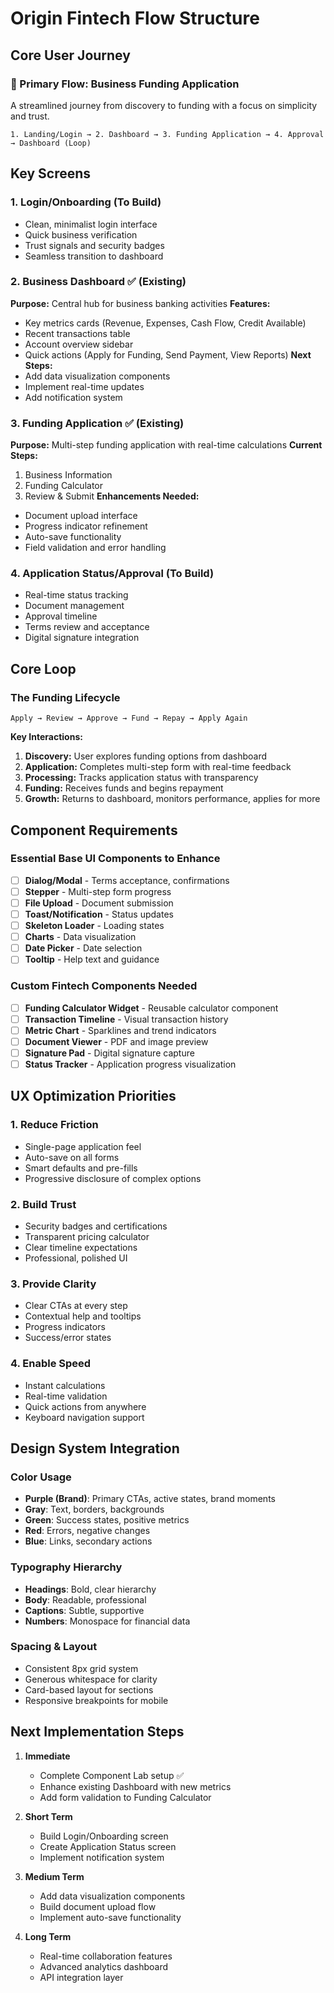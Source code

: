 # Origin Fintech Flow Structure

## Core User Journey

### 🎯 Primary Flow: Business Funding Application
A streamlined journey from discovery to funding with a focus on simplicity and trust.

```
1. Landing/Login → 2. Dashboard → 3. Funding Application → 4. Approval → Dashboard (Loop)
```

## Key Screens

### 1. **Login/Onboarding** (To Build)
- Clean, minimalist login interface
- Quick business verification
- Trust signals and security badges
- Seamless transition to dashboard

### 2. **Business Dashboard** ✅ (Existing)
**Purpose:** Central hub for business banking activities
**Features:**
- Key metrics cards (Revenue, Expenses, Cash Flow, Credit Available)
- Recent transactions table
- Account overview sidebar
- Quick actions (Apply for Funding, Send Payment, View Reports)
**Next Steps:**
- Add data visualization components
- Implement real-time updates
- Add notification system

### 3. **Funding Application** ✅ (Existing)
**Purpose:** Multi-step funding application with real-time calculations
**Current Steps:**
1. Business Information
2. Funding Calculator
3. Review & Submit
**Enhancements Needed:**
- Document upload interface
- Progress indicator refinement
- Auto-save functionality
- Field validation and error handling

### 4. **Application Status/Approval** (To Build)
- Real-time status tracking
- Document management
- Approval timeline
- Terms review and acceptance
- Digital signature integration

## Core Loop

### The Funding Lifecycle
```
Apply → Review → Approve → Fund → Repay → Apply Again
```

**Key Interactions:**
1. **Discovery:** User explores funding options from dashboard
2. **Application:** Completes multi-step form with real-time feedback
3. **Processing:** Tracks application status with transparency
4. **Funding:** Receives funds and begins repayment
5. **Growth:** Returns to dashboard, monitors performance, applies for more

## Component Requirements

### Essential Base UI Components to Enhance
- [ ] **Dialog/Modal** - Terms acceptance, confirmations
- [ ] **Stepper** - Multi-step form progress
- [ ] **File Upload** - Document submission
- [ ] **Toast/Notification** - Status updates
- [ ] **Skeleton Loader** - Loading states
- [ ] **Charts** - Data visualization
- [ ] **Date Picker** - Date selection
- [ ] **Tooltip** - Help text and guidance

### Custom Fintech Components Needed
- [ ] **Funding Calculator Widget** - Reusable calculator component
- [ ] **Transaction Timeline** - Visual transaction history
- [ ] **Metric Chart** - Sparklines and trend indicators
- [ ] **Document Viewer** - PDF and image preview
- [ ] **Signature Pad** - Digital signature capture
- [ ] **Status Tracker** - Application progress visualization

## UX Optimization Priorities

### 1. **Reduce Friction**
- Single-page application feel
- Auto-save on all forms
- Smart defaults and pre-fills
- Progressive disclosure of complex options

### 2. **Build Trust**
- Security badges and certifications
- Transparent pricing calculator
- Clear timeline expectations
- Professional, polished UI

### 3. **Provide Clarity**
- Clear CTAs at every step
- Contextual help and tooltips
- Progress indicators
- Success/error states

### 4. **Enable Speed**
- Instant calculations
- Real-time validation
- Quick actions from anywhere
- Keyboard navigation support

## Design System Integration

### Color Usage
- **Purple (Brand)**: Primary CTAs, active states, brand moments
- **Gray**: Text, borders, backgrounds
- **Green**: Success states, positive metrics
- **Red**: Errors, negative changes
- **Blue**: Links, secondary actions

### Typography Hierarchy
- **Headings**: Bold, clear hierarchy
- **Body**: Readable, professional
- **Captions**: Subtle, supportive
- **Numbers**: Monospace for financial data

### Spacing & Layout
- Consistent 8px grid system
- Generous whitespace for clarity
- Card-based layout for sections
- Responsive breakpoints for mobile

## Next Implementation Steps

1. **Immediate**
   - Complete Component Lab setup ✅
   - Enhance existing Dashboard with new metrics
   - Add form validation to Funding Calculator

2. **Short Term**
   - Build Login/Onboarding screen
   - Create Application Status screen
   - Implement notification system

3. **Medium Term**
   - Add data visualization components
   - Build document upload flow
   - Implement auto-save functionality

4. **Long Term**
   - Real-time collaboration features
   - Advanced analytics dashboard
   - API integration layer